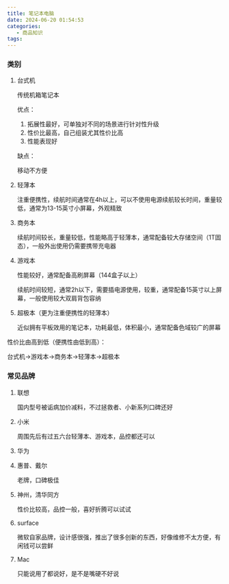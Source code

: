 ```yaml
---
title: 笔记本电脑
date: 2024-06-20 01:54:53
categories:
   - 商品知识
tags:
---
```


### 类别

1. 台式机

   传统机箱笔记本

   优点：

    1. 拓展性最好，可单独对不同的场景进行针对性升级
    2. 性价比最高，自己组装尤其性价比高
    3. 性能表现好

   缺点：

   移动不方便
2. 轻薄本

   注重便携性，续航时间通常在4h以上，可以不使用电源续航较长时间，重量较低，通常为13-15英寸小屏幕，外观精致
3. 商务本

   续航时间较长，重量较低，性能略高于轻薄本，通常配备较大存储空间（1T固态），一般外出使用仍需要携带充电器
4. 游戏本

   性能较好，通常配备高刷屏幕（144盒子以上）

   续航时间较短，通常2h以下，需要插电源使用，较重，通常配备15英寸以上屏幕，一般使用较大双肩背包容纳
5. 超极本（更为注重便携性的轻薄本）

   近似拥有平板效用的笔记本，功耗最低，体积最小，通常配备色域较广的屏幕


性价比由高到低（便携性由低到高）：

台式机->游戏本->商务本->轻薄本->超极本


### 常见品牌

1. 联想

   国内型号被诟病加价减料，不过拯救者、小新系列口碑还好
2. 小米

   周围先后有过五六台轻薄本、游戏本，品控都还可以
3. 华为
4. 惠普、戴尔

   老牌，口碑极佳
5. 神州，清华同方

   性价比较高，品控一般，喜好折腾可以试试
6. surface

   微软自家品牌，设计感很强，推出了很多创新的东西，好像维修不太方便，有闲钱可以尝鲜
7. Mac

   只能说用了都说好，是不是嘴硬不好说